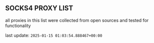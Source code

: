 ## SOCKS4 PROXY LIST

all proxies in this list were collected from open sources and tested for functionality

last update: `2025-01-15 01:03:54.888467+00:00`